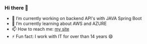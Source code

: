 ### Hi there 👋


- 🔭 I’m currently working on backend API's with JAVA Spring Boot
- 🌱 I’m currently learning about AWS and AZURE
- 📫 How to reach me: [my site](https://matheus-vieira.github.io)
- ⚡ Fun fact: I work with IT for over than 14 years 😄

<!--
**matheus-vieira/matheus-vieira** is a ✨ _special_ ✨ repository because its `README.md` (this file) appears on your GitHub profile.

Here are some ideas to get you started:

- 🔭 I’m currently working on ...
- 🌱 I’m currently learning ...
- 👯 I’m looking to collaborate on ...
- 🤔 I’m looking for help with ...
- 💬 Ask me about ...
- 📫 How to reach me: ...
- 😄 Pronouns: ...
- ⚡ Fun fact: ...
-->
